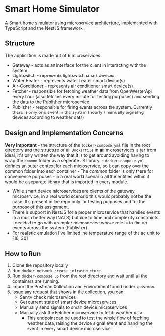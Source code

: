 # Smart Home Simulator

A Smart home simulator using microservice architecture, implemented with TypeScript and the NestJS framework.

## Structure

The application is made out of 6 microservices:

- Gateway - acts as an interface for the client in interacting with the system
- Lightswitch - represents lightswitch smart devices
- Water Heater - represents water heater smart device(s)
- Air-Conditioner - represents air conditioner smart device(s)
- Fetcher - responsible for fetching weather data from OpenWeaterApi every hour (also fetches every minute for testing purposes) and sending the data to the Publisher microservice.
- Publisher - responsible for firing events across the system. Currently there is only one event in the system (hourly \ manually signaling devices according to weather data)

## Design and Implementation Concerns

**Very Important** - the structure of the `docker-compose.yml` file in the root directory and the structure of all `Dockerfile` in **all** microservices is far from ideal, it's only written the way that it is to get around avoiding having to wrap the `common` folder as a seperate JS library. - `docker-compose.yml` defines an outer context for each microservice, so it can copy over the common folder into each container - The _common_ folder is only there for convenience purposes - in a real world scenario all the entities within it would be a separate library that is imported in every module.

- While smart device microservices are clients of the gateway microservice, in a real world scenario this would probably not be the case. It's present in the repo only for testing purposes and for the purpose of this assignment.
- There is support in NestJS for a proper microservice that handles events in a much better way (NATS) but due to time and complexity constraints I decided to go with a simpler microservice whose role is to fire up events across the system (Publisher).
- For realistic emulation I've limited the temperature range of the ac unit to [16, 30]

## How to Run

1. Clone the repository locally
2. Run `docker network create infrastructure`
3. Run `docker-compose up` from the root directory and wait until all the containers are running.
4. Import the Postman Collection and Environment found under `/postman`.
5. Issue any request that shows in the collection, you can:
   - Sanity check microservices
   - Get current state of smart device microservices
   - Manually send signals to smart device microservices
   - Manually ask the Fetcher microservice to fetch weather data.
     - This endpoint can be used to test the whole flow of fetching weather data, raising the device signal event and handling the event in every smart device microservice.
